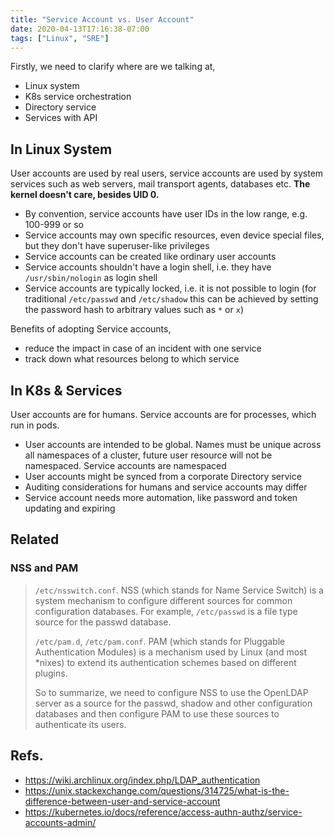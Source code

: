 ```yaml
---
title: "Service Account vs. User Account"
date: 2020-04-13T17:16:38-07:00
tags: ["Linux", "SRE"]
---
```


Firstly, we need to clarify where are we talking at,

- Linux system
- K8s service orchestration
- Directory service
- Services with API

## In Linux System

User accounts are used by real users, service accounts are used by system services such as web servers, mail transport agents, databases etc. **The kernel doesn't care, besides UID 0.**

- By convention, service accounts have user IDs in the low range, e.g. 100-999 or so
- Service accounts may own specific resources, even device special files, but they don't have superuser-like privileges
- Service accounts can be created like ordinary user accounts
- Service accounts shouldn't have a login shell, i.e. they have `/usr/sbin/nologin` as login shell 
- Service accounts are typically locked, i.e. it is not possible to login (for traditional `/etc/passwd` and `/etc/shadow` this can be achieved by setting the password hash to arbitrary values such as `*` or `x`)

Benefits of adopting Service accounts,

- reduce the impact in case of an incident with one service
- track down what resources belong to which service

## In K8s & Services

User accounts are for humans. Service accounts are for processes, which run in pods.

- User accounts are intended to be global. Names must be unique across all namespaces of a cluster, future user resource will not be namespaced. Service accounts are namespaced
- User accounts might be synced from a corporate Directory service
- Auditing considerations for humans and service accounts may differ
- Service account needs more automation, like password and token updating and expiring


## Related

### NSS and PAM

> `/etc/nsswitch.conf`. NSS (which stands for Name Service Switch) is a system mechanism to configure different sources for common configuration databases. For example, `/etc/passwd` is a file type source for the passwd database.
> 
> `/etc/pam.d`, `/etc/pam.conf`. PAM (which stands for Pluggable Authentication Modules) is a mechanism used by Linux (and most *nixes) to extend its authentication schemes based on different plugins.
>
> So to summarize, we need to configure NSS to use the OpenLDAP server as a source for the passwd, shadow and other configuration databases and then configure PAM to use these sources to authenticate its users.

## Refs.

- https://wiki.archlinux.org/index.php/LDAP_authentication
- https://unix.stackexchange.com/questions/314725/what-is-the-difference-between-user-and-service-account
- https://kubernetes.io/docs/reference/access-authn-authz/service-accounts-admin/
